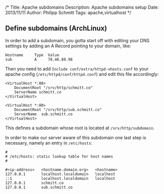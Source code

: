 /*
Title: Apache subdomains 
Description: Apache subdomains setup 
Date: 2013/11/11
Author: Philipp Schmitt
Tags: apache,virtualhost
*/

## Define subdomains (ArchLinux)

In order to add a subdomain, you gotta start off with editing your DNS settings by adding an A Record pointing to your domain, like:
    
    Hostname     Type  Value
    sub          A     78.46.88.98

Then you need to add `Include conf/extra/httpd-vhosts.conf` to your apache config (`/etc/httpd/conf/httpd.conf`) and edit this file accordingly:

    <VirtualHost *:80>
        DocumentRoot "/srv/http/schmitt.co"
        ServerName schmitt.co
    </VirtualHost>

    <VirtualHost *:80>
        DocumentRoot "/srv/http/sub.schmitt.co"
        ServerName  sub.schmitt.co 
    </VirtualHost> 

This defines a subdomain whose root is located at `/srv/http/subdomain`.

In order to make our server aware of this subdomain one last step is necessary, namely an entry in `/etc/hosts`:

    #
    # /etc/hosts: static lookup table for host names
    #

    #<ip-address>   <hostname.domain.org>   <hostname>
    127.0.0.1       localhost.localdomain   localhost
    ::1             localhost.localdomain   localhost
    127.0.0.1       schmitt.co    
    127.0.0.1       sub.schmitt.co
